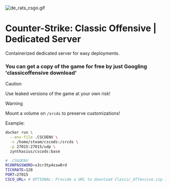 ![de_rats_csgo.gif](https://github.com/Zynthasius39/cscods/blob/main/de_rats_csgo.gif)

# Counter-Strike: Classic Offensive | Dedicated Server

Containerized dedicated server for easy deployments.

### You can get a copy of the game for free by just Googling 'classicoffensive download'

> [!CAUTION]
> Use leaked versions of the game at your own risk!

> [!WARNING]
> Mount a volume on ```/srcds``` to preserve customizations!

Example:
```bash
docker run \
  --env-file .CSCOENV \
  -v /home/steam/cscods:/srcds \
  -p 27015:27015/udp \
  zynthasius/cscods:base
```

```bash
# .CSGOENV
RCONPASSWORD=s3cr3tp4ssw0rd
TICKRATE=128
PORT=27015
CSCO_URL= # OPTIONAL: Provide a URL to download Classic_Offensive.zip (Leaked version)
```
